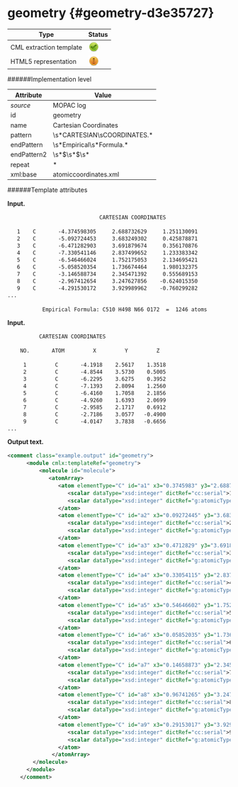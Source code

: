 # geometry {#geometry-d3e35727}


| Type                                                                                                                                                                                                  | Status                                                                                                                                                                                                |
|----|----|
| CML extraction template                                                                                                                                                                               | ![](/imgs/Total.png)                                                                                                                                                                                  |
| HTML5 representation                                                                                                                                                                                  | ![](/imgs/Partial.png)                                                                                                                                                                                |

######Implementation level

| Attribute                                                                                                                                                                                             | Value                                                                                                                                                                                                 |
|----|----|
| *source*                                                                                                                                                                                              | MOPAC log                                                                                                                                                                                             |
| id                                                                                                                                                                                                    | geometry                                                                                                                                                                                              |
| name                                                                                                                                                                                                  | Cartesian Coordinates                                                                                                                                                                                 |
| pattern                                                                                                                                                                                               | \\s\*CARTESIAN\\sCOORDINATES.\*                                                                                                                                                                       |
| endPattern                                                                                                                                                                                            | \\s\*Empirical\\s\*Formula.\*                                                                                                                                                                         |
| endPattern2                                                                                                                                                                                           | \\s\*\$\\s\*\$\\s\*                                                                                                                                                                                   |
| repeat                                                                                                                                                                                                | \*                                                                                                                                                                                                    |
| xml:base                                                                                                                                                                                              | atomiccoordinates.xml                                                                                                                                                                                 |

######Template attributes

**Input.**

                                 CARTESIAN COORDINATES

       1    C       -4.374598305     2.688732629     1.251130091
       2    C       -5.092724453     3.683249302     0.425878871
       3    C       -6.471282903     3.691879674     0.356170876
       4    C       -7.330541146     2.837499652     1.233383342
       5    C       -6.546466024     1.752175053     2.134695421
       6    C       -5.058520354     1.736674464     1.980132375
       7    C       -3.146588734     2.345471392     0.555689153
       8    C       -2.967412654     3.247627856    -0.624015350
       9    C       -4.291530172     3.929989962    -0.760299282
    ...

               Empirical Formula: C510 H498 N66 O172  =  1246 atoms
        

**Input.**

              CARTESIAN COORDINATES 

        NO.       ATOM         X         Y         Z

         1         C       -4.1918    2.5617    1.3518
         2         C       -4.8544    3.5730    0.5005
         3         C       -6.2295    3.6275    0.3952
         4         C       -7.1393    2.8094    1.2560
         5         C       -6.4160    1.7058    2.1856
         6         C       -4.9260    1.6393    2.0699
         7         C       -2.9585    2.1717    0.6912
         8         C       -2.7186    3.0577   -0.4900
         9         C       -4.0147    3.7838   -0.6656
    ...


        

**Output text.**

```xml
<comment class="example.output" id="geometry">
      <module cmlx:templateRef="geometry">
          <molecule id="molecule">
             <atomArray>
                <atom elementType="C" id="a1" x3="0.3745983" y3="2.68873263" z3="1.25113009">
                   <scalar dataType="xsd:integer" dictRef="cc:serial">1</scalar>
                   <scalar dataType="xsd:integer" dictRef="g:atomicType">-4</scalar>
                </atom>
                <atom elementType="C" id="a2" x3="0.09272445" y3="3.6832493" z3="0.42587887">
                   <scalar dataType="xsd:integer" dictRef="cc:serial">2</scalar>
                   <scalar dataType="xsd:integer" dictRef="g:atomicType">-5</scalar>
                </atom>
                <atom elementType="C" id="a3" x3="0.4712829" y3="3.69187967" z3="0.35617088">
                   <scalar dataType="xsd:integer" dictRef="cc:serial">3</scalar>
                   <scalar dataType="xsd:integer" dictRef="g:atomicType">-6</scalar>
                </atom>
                <atom elementType="C" id="a4" x3="0.33054115" y3="2.83749965" z3="1.23338334">
                   <scalar dataType="xsd:integer" dictRef="cc:serial">4</scalar>
                   <scalar dataType="xsd:integer" dictRef="g:atomicType">-7</scalar>
                </atom>
                <atom elementType="C" id="a5" x3="0.54646602" y3="1.75217505" z3="2.13469542">
                   <scalar dataType="xsd:integer" dictRef="cc:serial">5</scalar>
                   <scalar dataType="xsd:integer" dictRef="g:atomicType">-6</scalar>
                </atom>
                <atom elementType="C" id="a6" x3="0.05852035" y3="1.73667446" z3="1.98013238">
                   <scalar dataType="xsd:integer" dictRef="cc:serial">6</scalar>
                   <scalar dataType="xsd:integer" dictRef="g:atomicType">-5</scalar>
                </atom>
                <atom elementType="C" id="a7" x3="0.14658873" y3="2.34547139" z3="0.55568915">
                   <scalar dataType="xsd:integer" dictRef="cc:serial">7</scalar>
                   <scalar dataType="xsd:integer" dictRef="g:atomicType">-3</scalar>
                </atom>
                <atom elementType="C" id="a8" x3="0.96741265" y3="3.24762786" z3="-0.62401535">
                   <scalar dataType="xsd:integer" dictRef="cc:serial">8</scalar>
                   <scalar dataType="xsd:integer" dictRef="g:atomicType">-2</scalar>
                </atom>
                <atom elementType="C" id="a9" x3="0.29153017" y3="3.92998996" z3="-0.76029928">
                   <scalar dataType="xsd:integer" dictRef="cc:serial">9</scalar>
                   <scalar dataType="xsd:integer" dictRef="g:atomicType">-4</scalar>
                </atom>
              </atomArray>
        </molecule>     
      </module>
    </comment>
```
